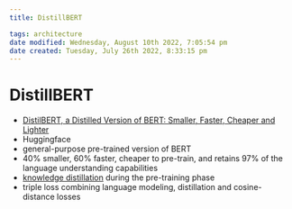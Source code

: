 ```yaml
---
title: DistillBERT

tags: architecture 
date modified: Wednesday, August 10th 2022, 7:05:54 pm
date created: Tuesday, July 26th 2022, 8:33:15 pm
---
```


# DistillBERT
- [DistilBERT, a Distilled Version of BERT: Smaller, Faster, Cheaper and Lighter](https://arxiv.org/abs/1910.01108)
- Huggingface
- general-purpose pre-trained version of BERT
- 40% smaller, 60% faster, cheaper to pre-train, and retains 97% of the language understanding capabilities
- [knowledge distillation](Knowledge%20Distillation.md) during the pre-training phase
- triple loss combining language modeling, distillation and cosine-distance losses


